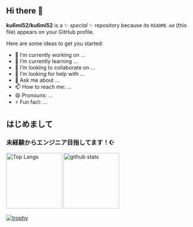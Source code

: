 ## Hi there 👋

**ku6mi52/ku6mi52** is a ✨ _special_ ✨ repository because its `README.md` (this file) appears on your GitHub profile.

Here are some ideas to get you started:

- 🔭 I’m currently working on ...
- 🌱 I’m currently learning ...
- 👯 I’m looking to collaborate on ...
- 🤔 I’m looking for help with ...
- 💬 Ask me about ...
- 📫 How to reach me: ...
- 😄 Pronouns: ...
- ⚡ Fun fact: ...
## はじめまして
### 未経験からエンジニア目指してます！☪️

<p align="left"> 
  <img alt="Top Langs" height="150px" src="https://github-readme-stats.vercel.app/api/top-langs/?username=ku6mi52&layout=compact&show_icons=true&theme=synthwave" />
  <img alt="github stats" height="150px" src="https://github-readme-stats.vercel.app/api?username=ku6mi52&theme=synthwave&show_icons=ture" />
</p>

[![trophy](https://github-profile-trophy.vercel.app/?username=ku6mi52&theme=darkhub&column=8)](https://github.com/ryo-ma/github-profile-trophy)
